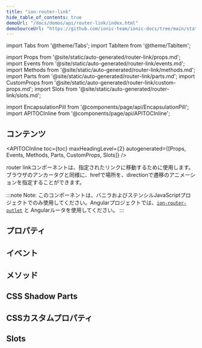 ```yaml
---
title: "ion-router-link"
hide_table_of_contents: true
demoUrl: "/docs/demos/api/router-link/index.html"
demoSourceUrl: "https://github.com/ionic-team/ionic-docs/tree/main/static/demos/api/router-link/index.html"
---
```

import Tabs from '@theme/Tabs';
import TabItem from '@theme/TabItem';

import Props from '@site/static/auto-generated/router-link/props.md';
import Events from '@site/static/auto-generated/router-link/events.md';
import Methods from '@site/static/auto-generated/router-link/methods.md';
import Parts from '@site/static/auto-generated/router-link/parts.md';
import CustomProps from '@site/static/auto-generated/router-link/custom-props.md';
import Slots from '@site/static/auto-generated/router-link/slots.md';

<head>
  <title>Router Link | Navigating The ion-router-link Component</title>
  <meta name="description" content="Use the ion-router-link component to navigate to a specified link. The router link can accept an href for location and a direction for the transition animation." />
</head>

import EncapsulationPill from '@components/page/api/EncapsulationPill';
import APITOCInline from '@components/page/api/APITOCInline';

<EncapsulationPill type="shadow" />

<h2 className="table-of-contents__title">コンテンツ</h2>

<APITOCInline
  toc={toc}
  maxHeadingLevel={2}
  autogenerated={[Props, Events, Methods, Parts, CustomProps, Slots]}
/>



router linkコンポーネントは、指定されたリンクに移動するために使用します。ブラウザのアンカータグと同様に、hrefで場所を、directionで遷移のアニメーションを指定することができます。

:::note
 Note: このコンポーネントは、バニラおよびステンシルJavaScriptプロジェクトでのみ使用してください。Angularプロジェクトでは、[`ion-router-outlet`](router-outlet.md) と Angularルータを使用してください。
:::




## プロパティ
<Props />

## イベント
<Events />

## メソッド
<Methods />

## CSS Shadow Parts
<Parts />

## CSSカスタムプロパティ
<CustomProps />

## Slots
<Slots />